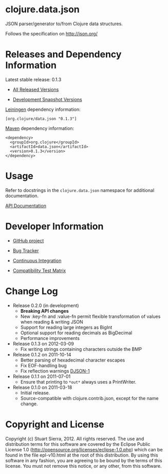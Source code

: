 clojure.data.json
========================================

JSON parser/generator to/from Clojure data structures.

Follows the specification on http://json.org/



Releases and Dependency Information
========================================

Latest stable release: 0.1.3

* [All Released Versions](http://search.maven.org/#search%7Cgav%7C1%7Cg%3A%22org.clojure%22%20AND%20a%3A%22data.json%22)

* [Development Snapshot Versions](https://oss.sonatype.org/index.html#nexus-search;gav~org.clojure~data.json~~~)

[Leiningen](https://github.com/technomancy/leiningen) dependency information:

    [org.clojure/data.json "0.1.3"]

[Maven](http://maven.apache.org/) dependency information:

    <dependency>
      <groupId>org.clojure</groupId>
      <artifactId>data.json</artifactId>
      <version>0.1.3</version>
    </dependency>



Usage
========================================

Refer to docstrings in the `clojure.data.json` namespace for
additional documentation.

[API Documentation](http://clojure.github.com/data.json/)



Developer Information
========================================

* [GitHub project](https://github.com/clojure/data.json)

* [Bug Tracker](http://dev.clojure.org/jira/browse/DJSON)

* [Continuous Integration](http://build.clojure.org/job/data.json/)

* [Compatibility Test Matrix](http://build.clojure.org/job/data.json-test-matrix/)



Change Log
====================

* Release 0.2.0 (in development)
  * **Breaking API changes**
  * New :key-fn and :value-fn permit flexible transformation
    of values when reading & writing JSON
  * Support for reading large integers as BigInt
  * Optional support for reading decimals as BigDecimal
  * Performance improvements
* Release 0.1.3 on 2012-03-09
  * Fix writing strings containing characters outside the BMP
* Release 0.1.2 on 2011-10-14
  * Better parsing of hexadecimal character escapes
  * Fix EOF-handling bug
  * Fix reflection warnings [DJSON-1](http://dev.clojure.org/jira/browse/DJSON-1)
* Release 0.1.1 on 2011-07-01
  * Ensure that printing to `*out*` always uses a PrintWriter.
* Release 0.1.0 on 2011-03-18
  * Initial release.
  * Source-compatible with clojure.contrib.json, except for the name change.



Copyright and License
========================================

Copyright (c) Stuart Sierra, 2012. All rights reserved.  The use and
distribution terms for this software are covered by the Eclipse Public
License 1.0 (http://opensource.org/licenses/eclipse-1.0.php) which can
be found in the file epl-v10.html at the root of this distribution.
By using this software in any fashion, you are agreeing to be bound by
the terms of this license.  You must not remove this notice, or any
other, from this software.
